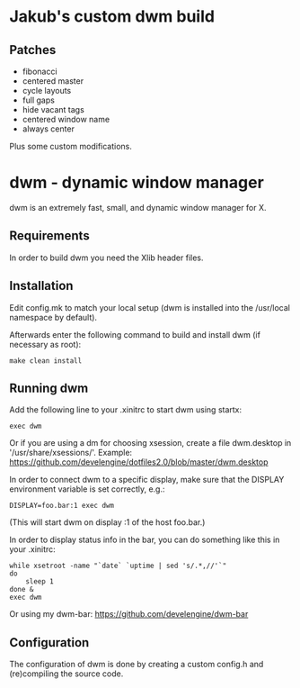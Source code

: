# Jakub's custom dwm build

## Patches
- fibonacci
- centered master
- cycle layouts
- full gaps
- hide vacant tags
- centered window name
- always center

Plus some custom modifications.


# dwm - dynamic window manager
dwm is an extremely fast, small, and dynamic window manager for X.

## Requirements
In order to build dwm you need the Xlib header files.


## Installation
Edit config.mk to match your local setup (dwm is installed into
the /usr/local namespace by default).

Afterwards enter the following command to build and install dwm (if
necessary as root):
```
make clean install
```

## Running dwm
Add the following line to your .xinitrc to start dwm using startx:
```
exec dwm
```
Or if you are using a dm for choosing xsession, create a file dwm.desktop in '/usr/share/xsessions/'.
Example:
https://github.com/develengine/dotfiles2.0/blob/master/dwm.desktop


In order to connect dwm to a specific display, make sure that
the DISPLAY environment variable is set correctly, e.g.:
```
DISPLAY=foo.bar:1 exec dwm
```
(This will start dwm on display :1 of the host foo.bar.)

In order to display status info in the bar, you can do something
like this in your .xinitrc:
```
while xsetroot -name "`date` `uptime | sed 's/.*,//'`"
do
    sleep 1
done &
exec dwm
```
Or using my dwm-bar:
https://github.com/develengine/dwm-bar


Configuration
-------------
The configuration of dwm is done by creating a custom config.h
and (re)compiling the source code.
